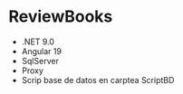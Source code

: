 # ReviewBooks

* .NET 9.0
* Angular 19
* SqlServer
* Proxy
* Scrip base de datos en carptea ScriptBD
